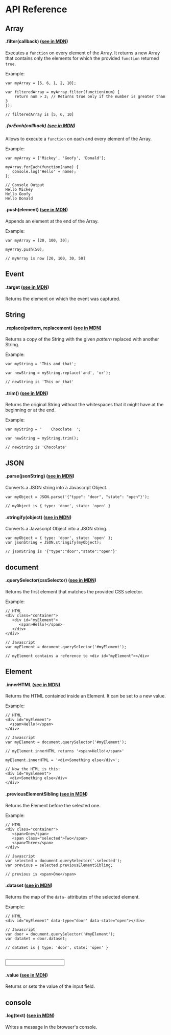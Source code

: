 # API Reference

## Array

#### .filter(callback) ([see in MDN](https://developer.mozilla.org/en-US/docs/Web/JavaScript/Reference/Global_Objects/Array/filter))
Executes a `function` on every element of the Array. It returns a new Array that contains only the elements for which the provided `function` returned `true`.

Example:
```
var myArray = [5, 6, 1, 2, 10];

var filteredArray = myArray.filter(function(num) {
    return num > 3; // Returns true only if the number is greater than 3
});

// filteredArray is [5, 6, 10]
```

##### .forEach(callback) ([see in MDN](https://developer.mozilla.org/en-US/docs/Web/JavaScript/Reference/Global_Objects/Array/forEach))
Allows to execute a `function` on each and every element of the Array.

Example:
```
var myArray = ['Mickey', 'Goofy', 'Donald'];

myArray.forEach(function(name) {
   console.log('Hello' + name);
};

// Console Output
Hello Mickey
Hello Goofy
Hello Donald
```

#### .push(element) ([see in MDN](https://developer.mozilla.org/en-US/docs/Web/JavaScript/Reference/Global_Objects/Array/push))
Appends an element at the end of the Array.

Example:
```
var myArray = [20, 100, 30];

myArray.push(50);

// myArray is now [20, 100, 30, 50]
```

## Event

#### .target ([see in MDN](https://developer.mozilla.org/en-US/docs/Web/API/Event/target))
Returns the element on which the event was captured.

## String

#### .replace(pattern, replacement) ([see in MDN](https://developer.mozilla.org/en-US/docs/Web/JavaScript/Reference/Global_Objects/String/replace))
Returns a copy of the String with the given _pattern_ replaced with another String.

Example:
```
var myString = 'This and that';

var newString = myString.replace('and', 'or');

// newString is 'This or that'
```

#### .trim() ([see in MDN](https://developer.mozilla.org/en-US/docs/Web/JavaScript/Reference/Global_Objects/String/trim))
Returns the original String without the whitespaces that it might have at the beginning or at the end.

Example:
```
var myString = '    Chocolate  ';

var newString = myString.trim();

// newString is 'Chocolate'
```

## JSON

#### .parse(jsonString) ([see in MDN](https://developer.mozilla.org/en-US/docs/Web/JavaScript/Reference/Global_Objects/JSON/parse))
Converts a JSON string into a Javascript Object.

```
var myObject = JSON.parse('{"type": "door", "state": "open"}');

// myObject is { type: 'door', state: 'open' }
```

#### .stringify(object) ([see in MDN](https://developer.mozilla.org/en-US/docs/Web/JavaScript/Reference/Global_Objects/JSON/stringify))
Converts a Javascript Object into a JSON string.

```
var myObject = { type: 'door', state: 'open' };
var jsonString = JSON.stringify(myObject);

// jsonString is '{"type":"door","state":"open"}'
```

## document

#### .querySelector(cssSelector) ([see in MDN](https://developer.mozilla.org/en-US/docs/Web/API/Document/querySelector))
Returns the first element that matches the provided CSS selector.

Example:
```
// HTML
<div class="container">
   <div id="myElement">
      <span>Hello!</span>
   </div>
</div>

// Javascript
var myElement = document.querySelector('#myElement');

// myElement contains a reference to <div id="myElement"></div>
```

## Element

#### .innerHTML ([see in MDN](https://developer.mozilla.org/en-US/docs/Web/API/Element/innerHTML))
Returns the HTML contained inside an Element. It can be set to a new value.

Example:
```
// HTML
<div id="myElement">
  <span>Hello!</span>
</div>

// Javascript
var myElement = document.querySelector('#myElement');

// myElement.innerHTML returns '<span>Hello!</span>'

myElement.innerHTML = '<div>Something else</div>';

// Now the HTML is this:
<div id="myElement">
  <div>Something else</div>
</div>
```

#### .previousElementSibling ([see in MDN](https://developer.mozilla.org/en-US/docs/Web/API/NonDocumentTypeChildNode/previousElementSibling))
Returns the Element before the selected one.

Example:
```
// HTML
<div class="container">
   <span>One</span>
   <span class="selected">Two</span>
   <span>Three</span>
</div>

// Javascript
var selected = document.querySelector('.selected');
var previous = selected.previousElementSibling;

// previous is <span>One</span>
```

#### .dataset ([see in MDN](https://developer.mozilla.org/en-US/docs/Web/API/HTMLElement/dataset))
Returns the map of the `data-` attributes of the selected element.

Example:
```
// HTML
<div id="myElement" data-type="door" data-state="open"></div>

// Javascript
var door = document.querySelector('#myElement');
var dataSet = door.dataset;

// dataSet is { type: 'door', state: 'open' }
```

## <input>

#### .value ([see in MDN](https://developer.mozilla.org/en-US/docs/Web/HTML/Element/input))
Returns or sets the value of the input field.

## console

#### .log(text) ([see in MDN](https://developer.mozilla.org/en-US/docs/Web/API/Console/log))
Writes a message in the browser's console.